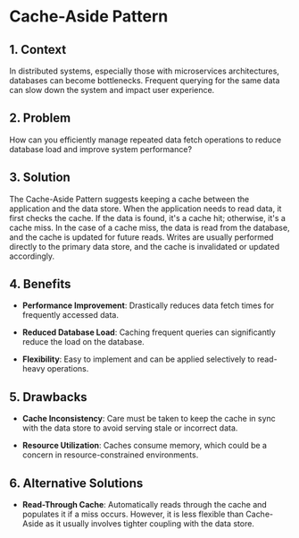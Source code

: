 # Cache-Aside Pattern


## 1. Context

In distributed systems, especially those with microservices architectures, databases can become bottlenecks. Frequent querying for the same data can slow down the system and impact user experience.


## 2. Problem

How can you efficiently manage repeated data fetch operations to reduce database load and improve system performance?


## 3. Solution

The Cache-Aside Pattern suggests keeping a cache between the application and the data store. When the application needs to read data, it first checks the cache. If the data is found, it's a cache hit; otherwise, it's a cache miss. In the case of a cache miss, the data is read from the database, and the cache is updated for future reads. Writes are usually performed directly to the primary data store, and the cache is invalidated or updated accordingly.


## 4. Benefits

- **Performance Improvement**: Drastically reduces data fetch times for frequently accessed data.

- **Reduced Database Load**: Caching frequent queries can significantly reduce the load on the database.

- **Flexibility**: Easy to implement and can be applied selectively to read-heavy operations.


## 5. Drawbacks

- **Cache Inconsistency**: Care must be taken to keep the cache in sync with the data store to avoid serving stale or incorrect data.

- **Resource Utilization**: Caches consume memory, which could be a concern in resource-constrained environments.


## 6. Alternative Solutions

- **Read-Through Cache**: Automatically reads through the cache and populates it if a miss occurs. However, it is less flexible than Cache-Aside as it usually involves tighter coupling with the data store.
